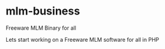 # mlm-business
Freeware MLM Binary for all

Lets start working on a Freeware MLM software for all in PHP
